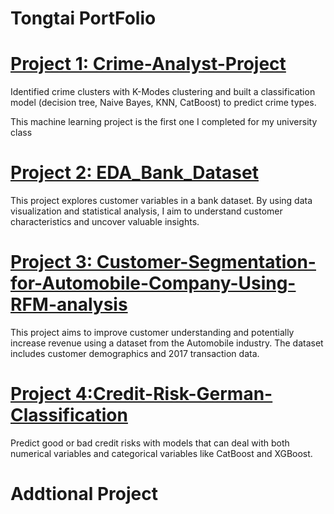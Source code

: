# Tongtai PortFolio

# [Project 1: Crime-Analyst-Project](https://github.com/TongtaiM/Crime-Analyst-Project)

Identified crime clusters with K-Modes clustering and built a classification model (decision tree, Naive Bayes, KNN, CatBoost) to predict crime types.

This machine learning project is the first one I completed for my university class

# [Project 2: EDA_Bank_Dataset](https://github.com/TongtaiM/EDA_Bank_Dataset)

This project explores customer variables in a bank dataset. By using data visualization and statistical analysis, I aim to understand customer characteristics and uncover valuable insights.

# [Project 3: Customer-Segmentation-for-Automobile-Company-Using-RFM-analysis](https://github.com/TongtaiM/Customer-Segmentation-for-Automobile-Company-Using-RFM-analysis)

This project aims to improve customer understanding and potentially increase revenue using a dataset from the Automobile industry. The dataset includes customer demographics and 2017 transaction data.

# [Project 4:Credit-Risk-German-Classification](https://github.com/TongtaiM/Credit-Risk-German-Classification-)

Predict good or bad credit risks with models that can deal with both numerical variables and categorical variables like CatBoost and XGBoost.

# Addtional Project
